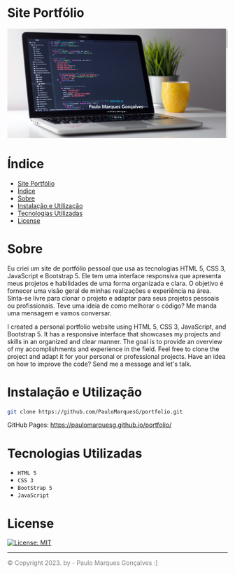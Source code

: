 # Site Portfólio

![Foto do site do portfólio](assets/foto-portfolio.png)

# Índice
- [Site Portfólio](#site-portfólio)
- [Índice](#índice)
- [Sobre](#sobre)
- [Instalação e Utilização](#instalação-e-utilização)
- [Tecnologias Utilizadas](#tecnologias-utilizadas)
- [License](#license)

# Sobre

Eu criei um site de portfólio pessoal que usa as tecnologias HTML 5, CSS 3, JavaScript e Bootstrap 5. Ele tem uma interface responsiva que apresenta meus projetos e habilidades de uma forma organizada e clara. O objetivo é fornecer uma visão geral de minhas realizações e experiência na área. Sinta-se livre para clonar o projeto e adaptar
para seus projetos pessoais ou profissionais.
Teve uma ideia de como melhorar o código? Me manda uma mensagem e vamos conversar.

I created a personal portfolio website using HTML 5, CSS 3, JavaScript, and Bootstrap 5. It has a responsive interface that showcases my projects and skills in an organized and clear manner. The goal is to provide an overview of my accomplishments and experience in the field. Feel free to clone the project and adapt it for your personal or professional projects. Have an idea on how to improve the code? Send me a message and let's talk.

# Instalação e Utilização

```bash
git clone https://github.com/PauloMarquesG/portfolio.git
```

GitHub Pages: https://paulomarquesg.github.io/portfolio/

# Tecnologias Utilizadas
- `HTML 5`
- `CSS 3`
- `BootStrap 5`
- `JavaScript`

# License

[![License: MIT](https://img.shields.io/badge/License-GPL-orange.svg)](https://opensource.org/licenses/lgpl-3.0)

<hr>

<a href="https://github.com/PauloMarquesG" style="color:gray;text-decoration:none;">&copy; Copyright 2023. by - Paulo Marques Gonçalves :]</a>
